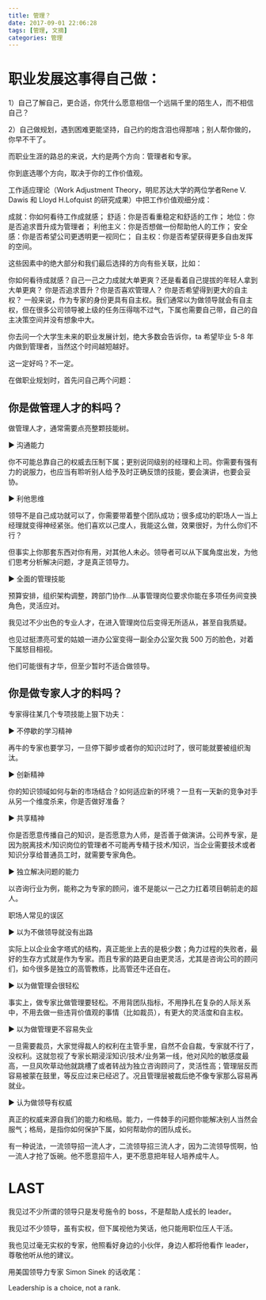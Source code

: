 ```yaml
---
title: 管理？
date: 2017-09-01 22:06:28
tags: [管理, 文摘]
categories: 管理
---
```



# 职业发展这事得自己做：

1）自己了解自己，更合适，你凭什么愿意相信一个远隔千里的陌生人，而不相信自己？

2）自己做规划，遇到困难更能坚持，自己约的炮含泪也得那啥；别人帮你做的，你早不干了。

而职业生涯的路总的来说，大约是两个方向：管理者和专家。

你到底选哪个方向，取决于你的工作价值观。

工作适应理论（Work Adjustment Theory，明尼苏达大学的两位学者Rene V. Dawis 和 Lloyd H.Lofquist 的研究成果）中把工作价值观细分成：

成就：你如何看待工作成就感；
舒适：你是否看重稳定和舒适的工作；
地位：你是否追求晋升成为管理者；
利他主义：你是否想做一份帮助他人的工作；
安全感：你是否希望公司更透明更一视同仁；
自主权：你是否希望获得更多自由发挥的空间。

这些因素中的绝大部分和我们最后选择的方向有些关联，比如：

你如何看待成就感？自己一己之力成就大单更爽？还是看着自己提拔的年轻人拿到大单更爽？
你是否追求晋升？你是否喜欢管理人？
你是否希望得到更大的自主权？
一般来说，作为专家的身份更具有自主权。我们通常以为做领导就会有自主权，但在很多公司领导被上级的任务压得喘不过气，下属也需要自己带，自己的自主决策空间并没有想象中大。

你去问一个大学生未来的职业发展计划，绝大多数会告诉你，ta 希望毕业 5-8 年内做到管理者，当然这个时间越短越好。

这一定好吗？不一定。

在做职业规划时，首先问自己两个问题：

## 你是做管理人才的料吗？

做管理人才，通常需要点亮整颗技能树。

► 沟通能力

你不可能总靠自己的权威去压制下属；更别说同级别的经理和上司。你需要有强有力的说服力，也应当有聆听别人给予及时正确反馈的技能，要会演讲，也要会妥协。

► 利他思维

领导不是自己成功就可以了，你需要带着整个团队成功；很多成功的职场人一当上经理就变得神经紧张。他们喜欢以己度人，我能这么做，效果很好，为什么你们不行？

但事实上你那套东西对你有用，对其他人未必。领导者可以从下属角度出发，为他们思考分析解决问题，才是真正领导力。

► 全面的管理技能

预算安排，组织架构调整，跨部门协作…从事管理岗位要求你能在多项任务间变换角色，灵活应对。

我见过不少出色的专业人才，在进入管理岗位后变得无所适从，甚至自我质疑。

也见过挺漂亮可爱的姑娘一进办公室变得一副全办公室欠我 500 万的脸色，对着下属怒目相视。

他们可能很有才华，但至少暂时不适合做领导。

## 你是做专家人才的料吗？
专家得往某几个专项技能上狠下功夫：

► 不停歇的学习精神

再牛的专家也要学习，一旦停下脚步或者你的知识过时了，很可能就要被组织淘汰。

► 创新精神

你的知识领域如何与新的市场结合？如何适应新的环境？一旦有一天新的竞争对手从另一个维度杀来，你是否做好准备？

► 共享精神

你是否愿意传播自己的知识，是否愿意为人师，是否善于做演讲。公司养专家，是因为脱离技术/知识岗位的管理者不可能再专精于技术/知识，当企业需要技术或者知识分享给普通员工时，就需要专家角色。

► 独立解决问题的能力

以咨询行业为例，能称之为专家的顾问，谁不是能以一己之力扛着项目朝前走的超人。

职场人常见的误区

► 以为不做领导就没有出路

实际上以企业金字塔式的结构，真正能坐上去的是极少数；角力过程的失败者，最好的生存方式就是作为专家。而且专家的路更自由更灵活，尤其是咨询公司的顾问们，如今很多是独立的高管教练，比高管还牛还自在。

► 以为做管理会很轻松

事实上，做专家比做管理要轻松。不用背团队指标，不用挣扎在复杂的人际关系中，不用去做一些违背价值观的事情（比如裁员），有更大的灵活度和自主权。

► 以为做管理更不容易失业

一旦需要裁员，大家觉得裁人的权利在主管手里，自然不会自裁，专家就不行了，没权利。这就忽视了专家长期浸淫知识/技术/业务第一线，他对风险的敏感度最高，一旦风吹草动他就跳槽了或者转战为独立咨询顾问了，灵活性高；管理层反而容易被蒙在鼓里，等反应过来已经迟了。况且管理层被裁后绝不像专家那么容易再就业。

► 认为做领导有权威

真正的权威来源自我们的能力和格局。能力，一件棘手的问题你能解决别人当然会服气；格局，是指你如何保护下属，如何帮助你的团队成长。

有一种说法，一流领导招一流人才，二流领导招三流人才，因为二流领导慌啊，怕一流人才抢了饭碗。他不愿意招牛人，更不愿意把年轻人培养成牛人。



# LAST

我见过不少所谓的领导只是发号施令的 boss，不是帮助人成长的 leader。

我见过不少领导，虽有实权，但下属视他为笑话，他只能用职位压人干活。

我也见过毫无实权的专家，他照看好身边的小伙伴，身边人都将他看作 leader，尊敬他听从他的建议。

用美国领导力专家 Simon Sinek 的话收尾：

Leadership is a choice, not a rank.